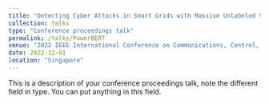```yaml
---
title: "Detecting Cyber Attacks in Smart Grids with Massive Unlabeled Sensing Data"
collection: talks
type: "Conference proceedings talk"
permalink: /talks/PowerBERT
venue: "2022 IEEE International Conference on Communications, Control, and Computing Technologies for Smart Grids (SmartGridComm)"
date: 2022-12-01
location: "Singapore"
---
```


This is a description of your conference proceedings talk, note the different field in type. You can put anything in this field.
